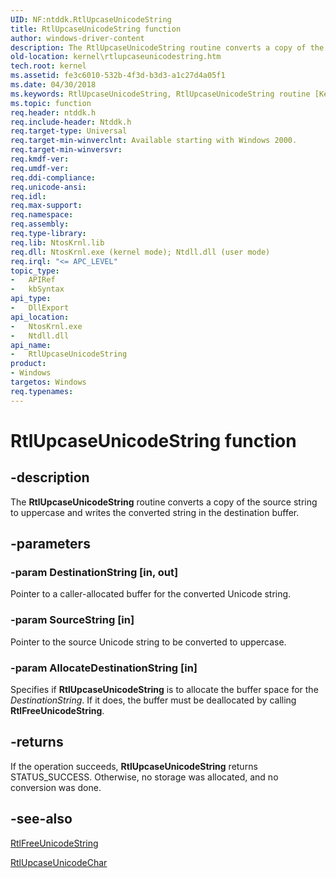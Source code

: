 ```yaml
---
UID: NF:ntddk.RtlUpcaseUnicodeString
title: RtlUpcaseUnicodeString function
author: windows-driver-content
description: The RtlUpcaseUnicodeString routine converts a copy of the source string to uppercase and writes the converted string in the destination buffer.
old-location: kernel\rtlupcaseunicodestring.htm
tech.root: kernel
ms.assetid: fe3c6010-532b-4f3d-b3d3-a1c27d4a05f1
ms.date: 04/30/2018
ms.keywords: RtlUpcaseUnicodeString, RtlUpcaseUnicodeString routine [Kernel-Mode Driver Architecture], k109_617db3d7-18d8-46eb-a555-59f99d9cae78.xml, kernel.rtlupcaseunicodestring, ntddk/RtlUpcaseUnicodeString
ms.topic: function
req.header: ntddk.h
req.include-header: Ntddk.h
req.target-type: Universal
req.target-min-winverclnt: Available starting with Windows 2000.
req.target-min-winversvr: 
req.kmdf-ver: 
req.umdf-ver: 
req.ddi-compliance: 
req.unicode-ansi: 
req.idl: 
req.max-support: 
req.namespace: 
req.assembly: 
req.type-library: 
req.lib: NtosKrnl.lib
req.dll: NtosKrnl.exe (kernel mode); Ntdll.dll (user mode)
req.irql: "<= APC_LEVEL"
topic_type:
-	APIRef
-	kbSyntax
api_type:
-	DllExport
api_location:
-	NtosKrnl.exe
-	Ntdll.dll
api_name:
-	RtlUpcaseUnicodeString
product:
- Windows
targetos: Windows
req.typenames: 
---
```


# RtlUpcaseUnicodeString function


## -description


The <b>RtlUpcaseUnicodeString</b> routine converts a copy of the source string to uppercase and writes the converted string in the destination buffer.


## -parameters




### -param DestinationString [in, out]

Pointer to a caller-allocated buffer for the converted Unicode string.


### -param SourceString [in]

Pointer to the source Unicode string to be converted to uppercase.


### -param AllocateDestinationString [in]

Specifies if <b>RtlUpcaseUnicodeString</b> is to allocate the buffer space for the <i>DestinationString</i>. If it does, the buffer must be deallocated by calling <b>RtlFreeUnicodeString</b>.


## -returns



If the operation succeeds, <b>RtlUpcaseUnicodeString</b> returns STATUS_SUCCESS. Otherwise, no storage was allocated, and no conversion was done.




## -see-also




<a href="https://msdn.microsoft.com/library/windows/hardware/ff561903">RtlFreeUnicodeString</a>



<a href="https://msdn.microsoft.com/library/windows/hardware/ff563003">RtlUpcaseUnicodeChar</a>
 

 

